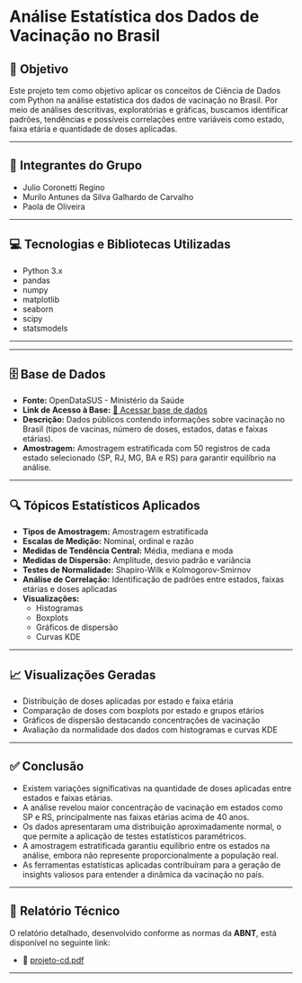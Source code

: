 #  Análise Estatística dos Dados de Vacinação no Brasil

## 🎯 Objetivo

Este projeto tem como objetivo aplicar os conceitos de Ciência de Dados com Python na análise estatística dos dados de vacinação no Brasil. Por meio de análises descritivas, exploratórias e gráficas, buscamos identificar padrões, tendências e possíveis correlações entre variáveis como estado, faixa etária e quantidade de doses aplicadas.

---

## 👥 Integrantes do Grupo

- Julio Coronetti Regino  
- Murilo Antunes da Silva Galhardo de Carvalho  
- Paola de Oliveira  

---

## 💻 Tecnologias e Bibliotecas Utilizadas

- Python 3.x  
- pandas  
- numpy  
- matplotlib  
- seaborn  
- scipy  
- statsmodels  

---


---

## 🗄️ Base de Dados

- **Fonte:** OpenDataSUS - Ministério da Saúde  
- **Link de Acesso à Base:** [🔗 Acessar base de dados](COLE_AQUI_O_LINK_DA_BASE)  
- **Descrição:** Dados públicos contendo informações sobre vacinação no Brasil (tipos de vacinas, número de doses, estados, datas e faixas etárias).  
- **Amostragem:** Amostragem estratificada com 50 registros de cada estado selecionado (SP, RJ, MG, BA e RS) para garantir equilíbrio na análise.  

---

## 🔍 Tópicos Estatísticos Aplicados

- **Tipos de Amostragem:** Amostragem estratificada  
- **Escalas de Medição:** Nominal, ordinal e razão  
- **Medidas de Tendência Central:** Média, mediana e moda  
- **Medidas de Dispersão:** Amplitude, desvio padrão e variância  
- **Testes de Normalidade:** Shapiro-Wilk e Kolmogorov-Smirnov  
- **Análise de Correlação:** Identificação de padrões entre estados, faixas etárias e doses aplicadas  
- **Visualizações:**  
  - Histogramas  
  - Boxplots  
  - Gráficos de dispersão  
  - Curvas KDE  

---

## 📈 Visualizações Geradas

- Distribuição de doses aplicadas por estado e faixa etária  
- Comparação de doses com boxplots por estado e grupos etários  
- Gráficos de dispersão destacando concentrações de vacinação  
- Avaliação da normalidade dos dados com histogramas e curvas KDE  

---

## ✅ Conclusão

- Existem variações significativas na quantidade de doses aplicadas entre estados e faixas etárias.  
- A análise revelou maior concentração de vacinação em estados como SP e RS, principalmente nas faixas etárias acima de 40 anos.  
- Os dados apresentaram uma distribuição aproximadamente normal, o que permite a aplicação de testes estatísticos paramétricos.  
- A amostragem estratificada garantiu equilíbrio entre os estados na análise, embora não represente proporcionalmente a população real.  
- As ferramentas estatísticas aplicadas contribuíram para a geração de insights valiosos para entender a dinâmica da vacinação no país.  

---

## 📄 Relatório Técnico

O relatório detalhado, desenvolvido conforme as normas da **ABNT**, está disponível no seguinte link:  

- 📑
[projeto-cd.pdf](https://github.com/user-attachments/files/20842898/projeto-cd.pdf)

---


